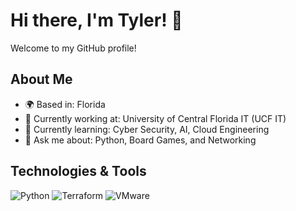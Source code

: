 # Hi there, I'm Tyler! 👋

Welcome to my GitHub profile!

## About Me

- 🌍 Based in: Florida
- 💼 Currently working at: University of Central Florida IT (UCF IT)
- 🌱 Currently learning: Cyber Security, AI, Cloud Engineering
- 💬 Ask me about: Python, Board Games, and Networking

## Technologies & Tools

![Python](https://img.shields.io/badge/-Python-333333?style=flat&logo=python)
![Terraform](https://img.shields.io/badge/-HCL-333333?style=flat&logo=terraform)
![VMware](https://img.shields.io/badge/-VMware-333333?style=flat&logo=vmware)
